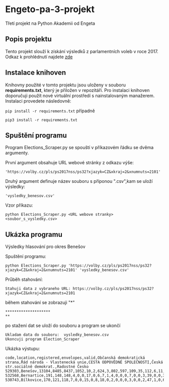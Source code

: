 # Engeto-pa-3-projekt
Třetí projekt na Python Akademii od Engeta
## Popis projektu
Tento projekt slouží k získání výsledků z parlamentních voleb v roce 2017.
Odkaz k prohlédnutí najdete [zde](https://volby.cz/pls/ps2017nss/ps3?xjazyk=CZ)
## Instalace knihoven
Knihovny použité v tomto projektu jsou uloženy v souboru **requirements.txt**, který je přiložen v repozitáři.
Pro instalaci knihoven doporučuji použít nové virtuální prostředí s nainstalovaným manažerem.
Instalaci provedete následovně:

``` pip install -r requirements.txt ```         případně

``` pip3 install -r requirements.txt ```

## Spuštění programu
Program Elections_Scraper.py se spouští v příkazovém řádku se dvěma argumenty.

První argument obsahuje URL webové stránky z odkazu výše:
```
'https://volby.cz/pls/ps2017nss/ps32?xjazyk=CZ&xkraj=2&xnumnuts=2101'
```

Druhý argument definuje název souboru s příponou ".csv",kam se uloží výsledky:
```
'vysledky_benesov.csv'
```

Vzor příkazu:

```python Elections_Scraper.py <URL webove stranky> <soubor_s_vysledky.csv>```

## Ukázka programu

Výsledky hlasování pro okres Benešov

Spuštění programu:
``` 
python Elections_Scraper.py 'https://volby.cz/pls/ps2017nss/ps32?xjazyk=CZ&xkraj=2&xnumnuts=2101' 'vysledky_benesov.csv'
```

Průběh stahování:

``` Stahuji data z vybraneho URL: https://volby.cz/pls/ps2017nss/ps32?xjazyk=CZ&xkraj=2&xnumnuts=2101 ```

během stahování se zobrazuji "*"

```
********************
**
```

po stažení dat se uloží do souboru a program se ukončí

```
Ukladam data do souboru:  vysledky_benesov.csv
Ukoncuji program Election_Scraper
```

Ukázka výstupu:
```
code,location,registered,envelopes,valid,Občanská demokratická strana,Řád národa - Vlastenecká unie,CESTA ODPOVĚDNÉ SPOLEČNOSTI,Česká str.sociálně demokrat.,Radostné Česko
529303,Benešov,13104,8485,8437,1052,10,2,624,3,802,597,109,35,112,6,11,948,3,6,414,2577,3,21,314,5,58,17,16,682,10
532568,Bernartice,191,148,148,4,0,0,17,0,6,7,1,4,0,0,0,7,0,0,3,39,0,0,37,0,3,0,0,20,0
530743,Bílkovice,170,121,118,7,0,0,15,0,8,18,0,2,0,0,0,3,0,0,2,47,1,0,6,0,0,0,0,9,0
```

